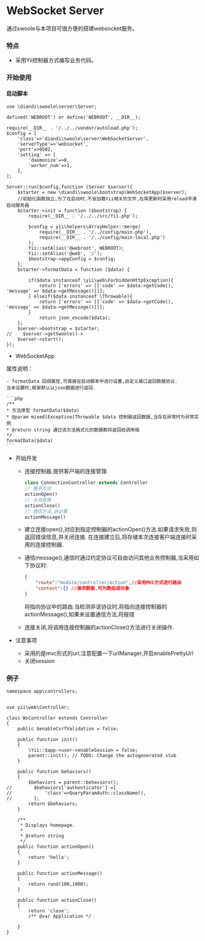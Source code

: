 WebSocket Server
=======================

通过swoole与本项目可很方便的搭建websocket服务。

### 特点

* 采用Yii控制器方式编写业务代码。

### 开始使用

#### 启动脚本
```
use \diandi\swoole\server\Server;

defined('WEBROOT') or define('WEBROOT', __DIR__);

require(__DIR__ . '/../../vendor/autoload.php');
$config = [
    'class'=>'diandi\swoole\server\WebSocketServer',
    'serverType'=>'websocket',
    'port'=>9502,
    'setting' => [
        'daemonize'=>0,
        'worker_num'=>1,
    ],
];

Server::run($config,function (Server $server){
    $starter = new \diandi\swoole\bootstrap\WebSocketApp($server);
    //初始化函数独立,为了在启动时,不会加载Yii相关的文件,在库更新时采用reload平滑启动服务器
    $starter->init = function ($bootstrap) {
        require(__DIR__ . '/../../src/Yii.php');

        $config = yii\helpers\ArrayHelper::merge(
            require(__DIR__ . '/../config/main.php'),
            require(__DIR__ . '/../config/main-local.php')
        );
        Yii::setAlias('@webroot', WEBROOT);
        Yii::setAlias('@web', '/');
        $bootstrap->appConfig = $config;
    };
    $starter->formatData = function ($data) {

        if($data instanceof \yii\web\ForbiddenHttpException){
            return ['errors' => [['code' => $data->getCode(), 'message' => $data->getMessage()]]];
        } elseif($data instanceof \Throwable){
            return ['errors' => [['code' => $data->getCode(), 'message' => $data->getMessage()]]];
        }
            return json_encode($data);
    };
    $server->bootstrap = $starter;
//    $server->getSwoole()->
    $server->start();
});
```

* WebSocketApp

属性说明：

    - formatData 回调属性,可直接在启动脚本中进行设置,自定义接口返回数据协议.
    当未设置时,框架默认以json数据进行返回.
    
    ```php
    /**
    * 方法原型 formatData($data)
    * @param mixed|Exceptino|Throwable $data 控制器返回数据,当存在异常时为异常实例
    * @return string 通过该方法格式化的数据都将返回给调用端
    */
    formatData($data)
    ```
* 开始开发
  - 连接控制器,提供客户端的连接管理.
    ```php
    class ConnectionController extends Controller
    // 握手方法
    actionOpen()
    // 关闭连接
    actionClose()
    // 通信方法,非必要
    actionMessage()
    ```
  - 建立连接open(),对应到指定控制器的actionOpen()方法.如果请求失败,则返回错误信息,并关闭连接.
  在连接建立后,将存储本次连接客户端连接时采用的连接控制器.
  
  - 通信message(),通信时通过约定协议可自由访问其他业务控制器,当采用如下协议时:
    ```json
    {
        "route":"module/controller/action",//采用MVC方式进行路由
        "content":{} //请求数据,可为数组或对象
    }
    ```
    将指向协议中的路由.当检测非该协议时,将指向连接控制器的actionMessage(),如果未设置通信方法,将报错
  - 连接关闭,将调用连接控制器的actionClose()方法进行关闭操作.

* 注意事项
  - 采用的是mvc形式的url,注意配置一下urlManager,开启enablePrettyUrl
  - 关闭session

### 例子

```
namespace app\controllers;


use yii\web\Controller;

class WsController extends Controller
{
    public $enableCsrfValidation = false;

    public function init()
    {
        \Yii::$app->user->enableSession = false;
        parent::init(); // TODO: Change the autogenerated stub
    }

    public function behaviors()
    {
        $behaviors = parent::behaviors();
//        $behaviors['authenticator'] =[
//            'class'=>QueryParamAuth::className(),
//        ];
        return $behaviors;
    }

    /**
     * Displays homepage.
     *
     * @return string
     */
    public function actionOpen()
    {
        return 'hello';
    }

    public function actionMessage()
    {
        return rand(100,1000);
    }

    public function actionClose()
    {
        return 'close';
        /** @var Application */

    }
}
```